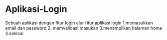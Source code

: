 # Aplikasi-Login
Sebuah aplikasi dengan fitur  login
alur fitur aplikasi login
1.memasukkan email dan password
2. memvalidasi masukan
3.menampilkan halaman home
4.selesai
